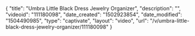 {
    "title": "Umbra Little Black Dress Jewelry Organizer",
    "description": "",
    "videoid": "111180098",
    "date_created": "1502923854",
    "date_modified": "1504490985",
    "type": "captivate",
    "layout": "video",
    "url": "\/v\/umbra-little-black-dress-jewelry-organizer\/111180098"
}